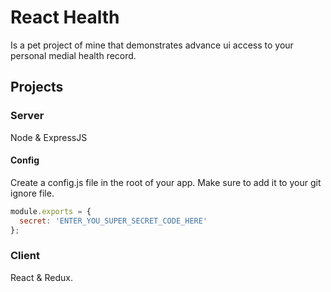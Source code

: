 # React Health
Is a pet project of mine that demonstrates advance ui access to your personal medial health record.

## Projects

### Server
Node & ExpressJS

#### Config 
Create a config.js file in the root of your app. Make sure to add it to your git ignore file.

```JavaScript
module.exports = {
  secret: 'ENTER_YOU_SUPER_SECRET_CODE_HERE'
};

```

### Client
React & Redux.

